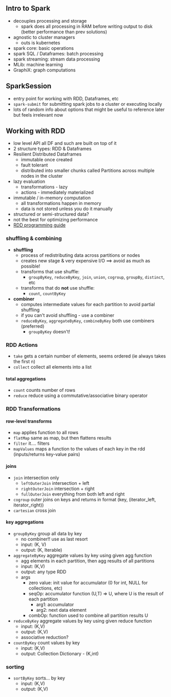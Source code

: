 ## Intro to Spark

- decouples processing and storage
    - spark does all processing in RAM before writing output to disk (better performance than prev solutions)
- agnostic to cluster managers
    - outs is kubernetes
- spark core: basic operations
- spark SQL / Dataframes: batch processing
- spark streaming: stream data processing
- MLib: machine learning
- GraphiX: graph computations


## SparkSession

- entry point for working with RDD, Dataframes, etc
- `spark-submit` for submitting spark jobs to a cluster or executing locally
- lots of random info about options that might be useful to reference later but feels irrelevant now

## Working with RDD
 - low level API all DF and such are built on top of it
 - 2 structure types: RDD & Dataframes
 - Resilient Distributed Dataframes
   - immutable once created
   - fault tolerant
   - distributed into smaller chunks called Partitions across multiple nodes in the cluster
 - lazy evaluation
   - transformations - lazy
   - actions - immediately materialized
 - immutable / in-memory computation
   - all transformations happen in memory
   - data is not stored unless you do it manually
 - structured or semi-structured data?
 - not the best for optimizing performance
- [RDD programming guide](https://spark.apache.org/docs/latest/rdd-programming-guide.html)
### shuffling & combining
- **shuffling**
  - process of redistributing data across partitions or nodes
  - creates new stage & very expensive I/O ==> avoid as much as possible!
  - transforms that use shuffle:
    - `groupByKey`, `reduceByKey`, `join`, `union`, `cogroup`, `groupBy`, `distinct`, etc
  - transforms that do **not** use shuffle:
    - `count`, `countByKey`
- **combiner**
  - computes intermediate values for each partition to avoid partial shuffling
  - if you can't avoid shuffling - use a combiner
  - `reduceByKey`, `aggregateByKey`, `combineByKey` both use combiners (preferred)
    - `groupByKey` doesn't!

### RDD Actions
- `take` gets a certain number of elements, seems ordered (ie always takes the first n)
- `collect` collect all elements into a list

#### total aggregations
- `count` counts number of rows
- `reduce` reduce using a commutative/associative binary operator


### RDD Transformations

#### row-level transforms
- `map` applies function to all rows
- `flatMap` same as map, but then flattens results
- `filter` it.... filters
- `mapValues` maps a function to the values of each key in the rdd (inputs/returns key-value pairs)

#### joins
- `join` intersection only
  - `leftOuterJoin` intersection + left 
  - `rightOuterJoin` intersection + right
  - `fullOuterJoin` everything from both left and right
- `cogroup` outer joins on keys and returns in format (key, (iterator_left, iterator_right))
- `cartesian` cross join

#### key aggregations
- `groupByKey` group all data by key
  - no combiner!! use as last resort
  - input: (K, V)
  - output: (K, Iterable<V>)
- `aggregateByKey` aggregate values by key using given agg function
  - agg elements in each partition, then agg results of all partitions
  - input: (K,V)
  - output: any type RDD
  - args
    - zero value: init value for accumulator (0 for int, NULL for collections, etc)
    - seqOp: accumulator function (U,T) => U, where U is the result of each partition
      - arg1: accumulator
      - arg2: next data element
    - combOp: function used to combine all partition results U
- `reduceByKey` aggregate values by key using given reduce function
  - input: (K,V)
  - output: (K,V)
  - associative reduction?
- `countByKey` count values by key
  - input: (K,V)
  - output: Collection Dictionary - (K,int)

### sorting
- `sortByKey` sorts... by key
  - input: (K,V)
  - output: (K,V)